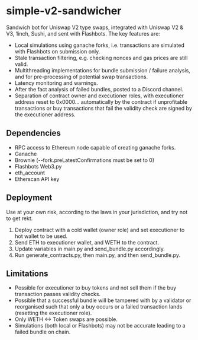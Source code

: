 # simple-v2-sandwicher

Sandwich bot for Uniswap V2 type swaps, integrated with Uniswap V2 & V3, 1inch, Sushi, and sent with Flashbots. The key features are:

- Local simulations using ganache forks, i.e. transactions are simulated with Flashbots on submission only.
- Stale transaction filtering, e.g. checking nonces and gas prices are still valid.
-  Multithreading implementations for bundle submission / failure analysis, and for pre-processing of potential swap transactions.
- Latency monitoring and warnings.
- After the fact analysis of failed bundles, posted to a Discord channel.
- Separation of contract owner and executioner roles, with executioner address reset to 0x0000… automatically by the contract if unprofitable transactions or buy transactions that fail the validity check are signed by the executioner address.
## Dependencies
- RPC access to Ethereum node capable of creating ganache forks.
- Ganache
- Brownie (--fork.preLatestConfirmations must be set to 0)
- Flashbots Web3.py
- eth_account
- Etherscan API key
## Deployment
Use at your own risk, according to the laws in your jurisdiction, and try not to get rekt.
1.	Deploy contract with a cold wallet (owner role) and set executioner to hot wallet to be used.
2.	Send ETH to executioner wallet, and WETH to the contract.
3.	Update variables in main.py and send_bundle.py accordingly.
4.	Run generate_contracts.py, then main.py, and then send_bundle.py.
## Limitations
-	Possible for executioner to buy tokens and not sell them if the buy transaction passes validity checks.
- Possible that a successful bundle will be tampered with by a validator or reorganised such that only a buy occurs or a failed transaction lands (resetting the executioner role).
- Only WETH <-> Token swaps are possible.
- Simulations (both local or Flashbots) may not be accurate leading to a failed bundle on chain.
